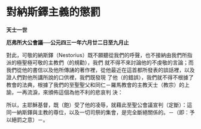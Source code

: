 # 對納斯鐸主義的懲罰


**天士一世**

**厄弗所大公會議──公元四三一年六月廿二日至九月止**





對此，可敬的納斯鐸（Nestorius）既不願聽從我們的呼聲，也不接納由我們所指派的極聖極可敬的主教們（的規勸），我們
就不得不來討論他的不虔敬的言論；而我們從他的書信以及他所傳誦的著作裡，從他最近在這首都所發表的談話裡，以及證人們對他所講所說的口供裡，我們既發現
了他（的錯誤），我們就不得不根據了教會的法典，根據了我們的至聖聖父和同仁－羅馬教會的主教天士（教宗）的上諭，一再流淚，來頒佈這個為他不利的悲哀判
決：

所以，主耶穌基督，既（飽）受了他的凌辱，就藉此至聖公會議宣判（定斷）：這同一納斯鐸與主教的尊位，以及一切司祭的集會，是完全斷絕關係的。－（即：予以絕罰之意）－。

